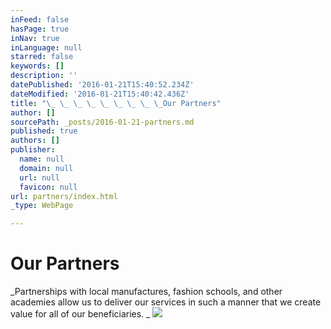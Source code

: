 ```yaml
---
inFeed: false
hasPage: true
inNav: true
inLanguage: null
starred: false
keywords: []
description: ''
datePublished: '2016-01-21T15:40:52.234Z'
dateModified: '2016-01-21T15:40:42.436Z'
title: "\_ \_ \_ \_ \_ \_ \_ \_ \_Our Partners"
author: []
sourcePath: _posts/2016-01-21-partners.md
published: true
authors: []
publisher:
  name: null
  domain: null
  url: null
  favicon: null
url: partners/index.html
_type: WebPage

---
```

# Our Partners

_Partnerships with local manufactures, fashion schools, and other academies allow us to deliver our services in such a manner that we create value for all of our beneficiaries. _
![](https://the-grid-user-content.s3-us-west-2.amazonaws.com/5712597b-8218-4366-b94f-f48fac58fd2f.png)